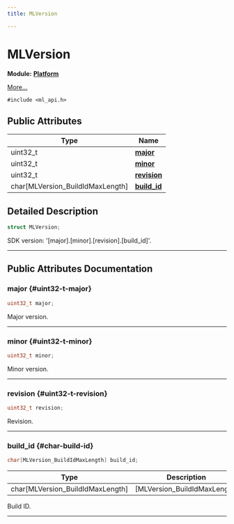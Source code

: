 ```yaml
---
title: MLVersion

---
```


# MLVersion

**Module:** **[Platform](/versioned_docs/version-14-Jun-2023/api-ref/api/Modules/group___platform/group___platform.md)**



 [More...](#detailed-description)


`#include <ml_api.h>`

## Public Attributes

| Type           | Name           |
| -------------- | -------------- |
| uint32_t | **[major](/versioned_docs/version-14-Jun-2023/api-ref/api/Modules/group___platform/struct_m_l_version.md#uint32-t-major)**  |
| uint32_t | **[minor](/versioned_docs/version-14-Jun-2023/api-ref/api/Modules/group___platform/struct_m_l_version.md#uint32-t-minor)**  |
| uint32_t | **[revision](/versioned_docs/version-14-Jun-2023/api-ref/api/Modules/group___platform/struct_m_l_version.md#uint32-t-revision)**  |
| char[MLVersion_BuildIdMaxLength] | **[build_id](/versioned_docs/version-14-Jun-2023/api-ref/api/Modules/group___platform/struct_m_l_version.md#char-build-id)**  |

## Detailed Description

```cpp
struct MLVersion;
```


SDK version: '[major].[minor].[revision].[build_id]'. 





-----------
## Public Attributes Documentation

### major {#uint32-t-major}

```cpp
uint32_t major;
```


Major version. 





-----------

### minor {#uint32-t-minor}

```cpp
uint32_t minor;
```


Minor version. 





-----------

### revision {#uint32-t-revision}

```cpp
uint32_t revision;
```


Revision. 





-----------

### build_id {#char-build-id}

```cpp
char[MLVersion_BuildIdMaxLength] build_id;
```



| Type | Description |
|--|--|
| char[MLVersion_BuildIdMaxLength] | [MLVersion_BuildIdMaxLength] |


Build ID. 





-----------


